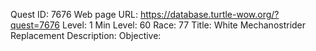 Quest ID: 7676
Web page URL: https://database.turtle-wow.org/?quest=7676
Level: 1
Min Level: 60
Race: 77
Title: White Mechanostrider Replacement
Description: 
Objective: 
